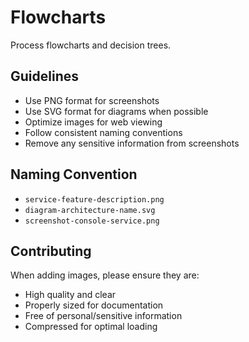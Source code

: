# Flowcharts

Process flowcharts and decision trees.

## Guidelines
- Use PNG format for screenshots
- Use SVG format for diagrams when possible
- Optimize images for web viewing
- Follow consistent naming conventions
- Remove any sensitive information from screenshots

## Naming Convention
- `service-feature-description.png`
- `diagram-architecture-name.svg`
- `screenshot-console-service.png`

## Contributing
When adding images, please ensure they are:
- High quality and clear
- Properly sized for documentation
- Free of personal/sensitive information
- Compressed for optimal loading
